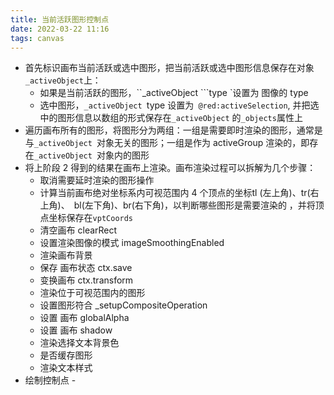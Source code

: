 ```yaml
---
title: 当前活跃图形控制点
date: 2022-03-22 11:16
tags: canvas 
---
```

- 首先标识画布当前活跃或选中图形，把当前活跃或选中图形信息保存在对象`_activeObject`上：
    - 如果是当前活跃的图形，``_activeObject ```type `设置为 图像的 type
    - 选中图形，``_activeObject ``type 设置为`` @red:activeSelection``, 并把选中的图形信息以数组的形式保存在``_activeObject`` 的``_objects``属性上
- 遍历画布所有的图形，将图形分为两组：一组是需要即时渲染的图形，通常是与``_activeObject ``对象无关的图形；一组是作为 activeGroup 渲染的，即存在``_activeObject ``对象内的图形
- 将上阶段 2 得到的结果在画布上渲染。画布渲染过程可以拆解为几个步骤：
    - 取消需要延时渲染的图形操作
    - 计算当前画布绝对坐标系内可视范围内 4 个顶点的坐标tl (左上角)、tr(右上角)、　bl(左下角)、br(右下角)，以判断哪些图形是需要渲染的 ，并将顶点坐标保存在`vptCoords`
    - 清空画布 clearRect
    - 设置渲染图像的模式 imageSmoothingEnabled
    - 渲染画布背景
    - 保存 画布状态 ctx.save
    - 变换画布 ctx.transform
    - 渲染位于可视范围内的图形
    - 设置图形符合 _setupCompositeOperation
    - 设置 画布 globalAlpha
    - 设置 画布 shadow
    - 渲染选择文本背景色
    - 是否缓存图形
    - 渲染文本样式
- 绘制控制点
        - 
